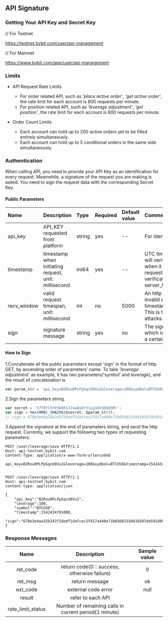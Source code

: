## API Signature 

### Getting Your API Key and Secret Key

// For Testnet

<a href="https://testnet.bybit.com/user/api-management">https://testnet.bybit.com/user/api-management</a>
 
 // For Mainnet

<a href="https://www.bybit.com/app/user/api-management">https://www.bybit.com/app/user/api-management</a>

### Limits
 
* API Request Rate Limits
    * For order related API, such as *'place active order'*, *'get active order'*, the rate limit for each account is 800 requests per minute. 
    * For position related API, such as *'leverage adjustment'*, *'get position'*, the rate limit for each account is 600 requests per minute.
 
* Order Count Limits 
    * Each account can hold up to 200 active orders yet to be filled entirely simultaneously.
    * Each account can hold up to 5 conditional orders in the same side simultaneously.
 
### Authentication
 
When calling API, you need to provide your API Key as an identification for every request. Meanwhile, a signature of the request you are making is asked. You need to sign the request data with the corresponding Secret Key.
 
#### Public Parameters
Name | Description | Type | Required | Default value| Comments
:- | :- | :- | :- | :- | :-
api_key | API_KEY requested from platform | string | yes | -- | For identification.
timestamp | timestamp when initiating request, unit: millisecond | int64 | yes | -- | UTC timestamp, server will verify this parameter when it receives the request. Rule of verification: timestamp < server_time + 1000.
recv_window| valid request timespan, unit: millisecond| int | no | 5000 | An http request will be invalid after this time: timestamp+recv_window. This is to prevent replay attacks. 
sign | signature message |  string | yes | no | The signature message which is generated from a certain algorithm.
 
#### How to Sign
1.Concatenate all the public parameters except 'sign' in the format of http GET, by ascending order of parameters' name. To take *'leverage adjustment'* as example, it has two parameters('symbol' and *leverage*), and the result of concatenation is 
 
``` js
var param_str = 'api_key=B2Rou0PLPpGqcU0Vu2&leverage=100&symbol=BTCUSD&timestamp=1542434791000';
```

2.Sign the parameters string.
```js
var secret = 't7T0YlFnYXk0Fx3JswQsDrViLg1Gh3DUU5Mr';
var sign = hex(HMAC_SHA256($secret, $param_str));
// sign = 670e3e4aa32b243f2dedf1dafcec2fd17a440e71b05681550416507de591d908
```

3.Append the signature at the end of parameters string, and send the http request. Currently, we support the following two types of requesting parameters:
 
```http
POST /user/leverage/save HTTP/1.1
Host: api-testnet.bybit.com
Content-Type: application/x-www-form-urlencoded
 
api_key=B2Rou0PLPpGqcU0Vu2&leverage=100&symbol=BTCUSD&timestamp=1542434791000&sign=670e3e4aa32b243f2dedf1dafcec2fd17a440e71b05681550416507de591d908
 
```
 
```http
POST /user/leverage/save HTTP/1.1
Host: api-testnet.bybit.com
content-type: application/json
 
{
    "api_key":"B2Rou0PLPpGqcU0Vu2",
    "leverage":100,
    "symbol":"BTCUSD",
    "timestamp":1542434791000,
    "sign":"670e3e4aa32b243f2dedf1dafcec2fd17a440e71b05681550416507de591d908"
}
```
 
### Response Messages
 
Name | Description | Sample value|
:-: | :-: | :-:
ret_code | return code(0：success, otherwise failure) | 0
ret_msg | return message | ok
ext_code | external code error| null
result | refer to each API|
rate_limit_status | Number of remaining calls in current period(1 minute)
 
